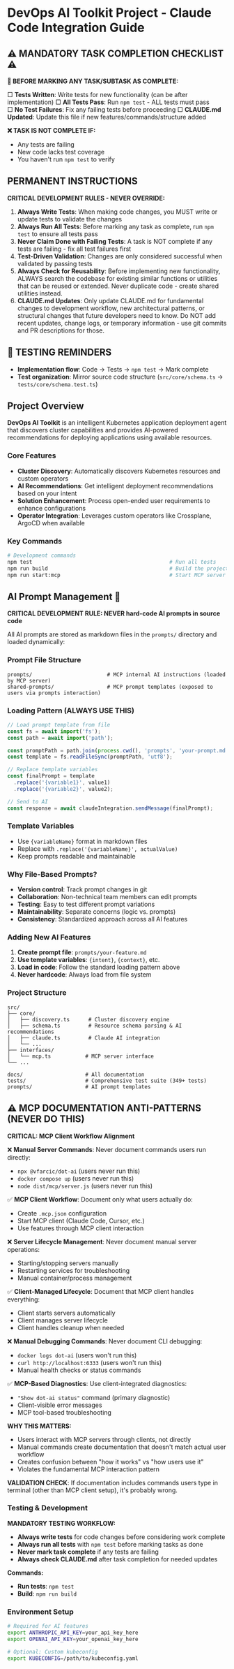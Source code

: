 # DevOps AI Toolkit Project - Claude Code Integration Guide

## ⚠️ MANDATORY TASK COMPLETION CHECKLIST ⚠️

**🔴 BEFORE MARKING ANY TASK/SUBTASK AS COMPLETE:**

□ **Tests Written**: Write tests for new functionality (can be after implementation)
□ **All Tests Pass**: Run `npm test` - ALL tests must pass  
□ **No Test Failures**: Fix any failing tests before proceeding
□ **CLAUDE.md Updated**: Update this file if new features/commands/structure added

**❌ TASK IS NOT COMPLETE IF:**
- Any tests are failing
- New code lacks test coverage  
- You haven't run `npm test` to verify

## PERMANENT INSTRUCTIONS

**CRITICAL DEVELOPMENT RULES - NEVER OVERRIDE:**

1. **Always Write Tests**: When making code changes, you MUST write or update tests to validate the changes
2. **Always Run All Tests**: Before marking any task as complete, run `npm test` to ensure all tests pass  
3. **Never Claim Done with Failing Tests**: A task is NOT complete if any tests are failing - fix all test failures first
4. **Test-Driven Validation**: Changes are only considered successful when validated by passing tests
5. **Always Check for Reusability**: Before implementing new functionality, ALWAYS search the codebase for existing similar functions or utilities that can be reused or extended. Never duplicate code - create shared utilities instead.
6. **CLAUDE.md Updates**: Only update CLAUDE.md for fundamental changes to development workflow, new architectural patterns, or structural changes that future developers need to know. Do NOT add recent updates, change logs, or temporary information - use git commits and PR descriptions for those.

## 🛑 TESTING REMINDERS

- **Implementation flow**: Code → Tests → `npm test` → Mark complete
- **Test organization**: Mirror source code structure (`src/core/schema.ts` → `tests/core/schema.test.ts`)

## Project Overview

**DevOps AI Toolkit** is an intelligent Kubernetes application deployment agent that discovers cluster capabilities and provides AI-powered recommendations for deploying applications using available resources.

### Core Features
- **Cluster Discovery**: Automatically discovers Kubernetes resources and custom operators
- **AI Recommendations**: Get intelligent deployment recommendations based on your intent
- **Solution Enhancement**: Process open-ended user requirements to enhance configurations
- **Operator Integration**: Leverages custom operators like Crossplane, ArgoCD when available

### Key Commands

```bash
# Development commands
npm test                                            # Run all tests
npm run build                                       # Build the project
npm run start:mcp                                   # Start MCP server
```

## AI Prompt Management 🤖

**CRITICAL DEVELOPMENT RULE: NEVER hard-code AI prompts in source code**

All AI prompts are stored as markdown files in the `prompts/` directory and loaded dynamically:

### Prompt File Structure
```
prompts/                        # MCP internal AI instructions (loaded by MCP server)
shared-prompts/                 # MCP prompt templates (exposed to users via prompts interaction)
```

### Loading Pattern (ALWAYS USE THIS)
```typescript
// Load prompt template from file
const fs = await import('fs');
const path = await import('path');

const promptPath = path.join(process.cwd(), 'prompts', 'your-prompt.md');
const template = fs.readFileSync(promptPath, 'utf8');

// Replace template variables
const finalPrompt = template
  .replace('{variable1}', value1)
  .replace('{variable2}', value2);

// Send to AI
const response = await claudeIntegration.sendMessage(finalPrompt);
```

### Template Variables
- Use `{variableName}` format in markdown files
- Replace with `.replace('{variableName}', actualValue)`
- Keep prompts readable and maintainable

### Why File-Based Prompts?
- **Version control**: Track prompt changes in git
- **Collaboration**: Non-technical team members can edit prompts  
- **Testing**: Easy to test different prompt variations
- **Maintainability**: Separate concerns (logic vs. prompts)
- **Consistency**: Standardized approach across all AI features

### Adding New AI Features
1. **Create prompt file**: `prompts/your-feature.md`
2. **Use template variables**: `{intent}`, `{context}`, etc.
3. **Load in code**: Follow the standard loading pattern above
4. **Never hardcode**: Always load from file system

### Project Structure

```
src/
├── core/
│   ├── discovery.ts      # Cluster discovery engine
│   ├── schema.ts         # Resource schema parsing & AI recommendations
│   ├── claude.ts         # Claude AI integration
│   └── ...
├── interfaces/
│   └── mcp.ts           # MCP server interface
└── ...

docs/                    # All documentation
tests/                   # Comprehensive test suite (349+ tests)
prompts/                 # AI prompt templates
```

## ⚠️ MCP DOCUMENTATION ANTI-PATTERNS (NEVER DO THIS)

**CRITICAL: MCP Client Workflow Alignment**

❌ **Manual Server Commands**: Never document commands users run directly:
- `npx @vfarcic/dot-ai` (users never run this)
- `docker compose up` (users never run this) 
- `node dist/mcp/server.js` (users never run this)

✅ **MCP Client Workflow**: Document only what users actually do:
- Create `.mcp.json` configuration
- Start MCP client (Claude Code, Cursor, etc.)
- Use features through MCP client interaction

❌ **Server Lifecycle Management**: Never document manual server operations:
- Starting/stopping servers manually
- Restarting services for troubleshooting
- Manual container/process management

✅ **Client-Managed Lifecycle**: Document that MCP client handles everything:
- Client starts servers automatically
- Client manages server lifecycle
- Client handles cleanup when needed

❌ **Manual Debugging Commands**: Never document CLI debugging:
- `docker logs dot-ai` (users won't run this)
- `curl http://localhost:6333` (users won't run this)
- Manual health checks or status commands

✅ **MCP-Based Diagnostics**: Use client-integrated diagnostics:
- `"Show dot-ai status"` command (primary diagnostic)
- Client-visible error messages
- MCP tool-based troubleshooting

**WHY THIS MATTERS:**
- Users interact with MCP servers through clients, not directly
- Manual commands create documentation that doesn't match actual user workflow
- Creates confusion between "how it works" vs "how users use it"
- Violates the fundamental MCP interaction pattern

**VALIDATION CHECK**: If documentation includes commands users type in terminal (other than MCP client setup), it's probably wrong.

### Testing & Development

**MANDATORY TESTING WORKFLOW:**
- **Always write tests** for code changes before considering work complete
- **Always run all tests** with `npm test` before marking tasks as done
- **Never mark task complete** if any tests are failing
- **Always check CLAUDE.md** after task completion for needed updates

**Commands:**
- **Run tests**: `npm test`
- **Build**: `npm run build`

### Environment Setup

```bash
# Required for AI features
export ANTHROPIC_API_KEY=your_api_key_here
export OPENAI_API_KEY=your_openai_key_here

# Optional: Custom kubeconfig
export KUBECONFIG=/path/to/kubeconfig.yaml
```